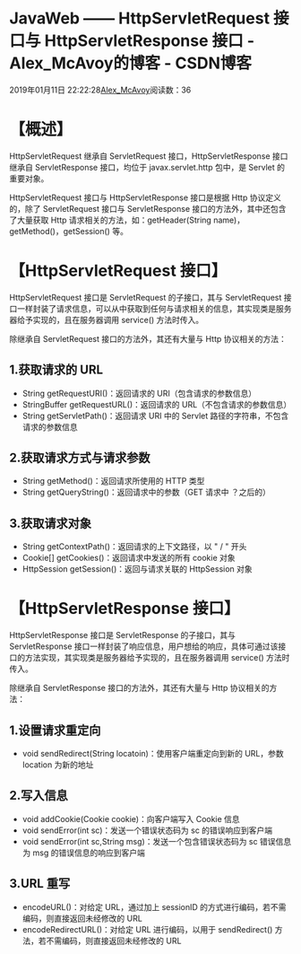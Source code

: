 # JavaWeb —— HttpServletRequest 接口与 HttpServletResponse 接口 - Alex_McAvoy的博客 - CSDN博客





2019年01月11日 22:22:28[Alex_McAvoy](https://me.csdn.net/u011815404)阅读数：36








# 【概述】

HttpServletRequest 继承自 ServletRequest 接口，HttpServletResponse 接口继承自 ServletResponse 接口，均位于 javax.servlet.http 包中，是 Servlet 的重要对象。

HttpServletRequest 接口与 HttpServletResponse 接口是根据 Http 协议定义的，除了 ServletRequest 接口与 ServletResponse 接口的方法外，其中还包含了大量获取 Http 请求相关的方法，如：getHeader(String name)，getMethod()，getSession() 等。

# 【HttpServletRequest 接口】

HttpServletRequest 接口是 ServletRequest 的子接口，其与 ServletRequest 接口一样封装了请求信息，可以从中获取到任何与请求相关的信息，其实现类是服务器给予实现的，且在服务器调用 service() 方法时传入。

除继承自 ServletRequest 接口的方法外，其还有大量与 Http 协议相关的方法：

## 1.获取请求的 URL
- String getRequestURI()：返回请求的 URI（包含请求的参数信息）
- StringBuffer getRequestURL()：返回请求的 URL（不包含请求的参数信息）
- String getServletPath()：返回请求 URI 中的 Servlet 路径的字符串，不包含请求的参数信息

## 2.获取请求方式与请求参数
- String getMethod()：返回请求所使用的 HTTP 类型
- String getQueryString()：返回请求中的参数（GET 请求中 ？之后的）

## 3.获取请求对象
- String getContextPath()：返回请求的上下文路径，以 " / " 开头
- Cookie[] getCookies()：返回请求中发送的所有 cookie 对象
- HttpSession getSession()：返回与请求关联的 HttpSession 对象

# 【HttpServletResponse 接口】

HttpServletResponse 接口是 ServletResponse 的子接口，其与 ServletResponse 接口一样封装了响应信息，用户想给的响应，具体可通过该接口的方法实现，其实现类是服务器给予实现的，且在服务器调用 service() 方法时传入。

除继承自 ServletResponse 接口的方法外，其还有大量与 Http 协议相关的方法：

## 1.设置请求重定向
- void sendRedirect(String locatoin)：使用客户端重定向到新的 URL，参数 location 为新的地址

## 2.写入信息
- void addCookie(Cookie cookie)：向客户端写入 Cookie 信息
- void sendError(int sc)：发送一个错误状态码为 sc 的错误响应到客户端
- void sendError(int sc,String msg)：发送一个包含错误状态码为 sc 错误信息为 msg 的错误信息的响应到客户端

## 3.URL 重写
- encodeURL()：对给定 URL，通过加上 sessionID 的方式进行编码，若不需编码，则直接返回未经修改的 URL
- encodeRedirectURL()：对给定 URL 进行编码，以用于 sendRedirect() 方法，若不需编码，则直接返回未经修改的 URL



